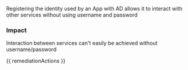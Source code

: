 
Registering the identity used by an App with AD allows it to interact with other services without using username and password

### Impact
Interaction between services can't easily be achieved without username/password

<!-- DO NOT CHANGE -->
{{ remediationActions }}


